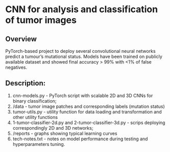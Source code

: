 # CNN for analysis and classification of tumor images 
## Overview
PyTorch-based project to deploy several convolutional neural networks predict a tumour’s mutational status. 
Models have been trained on publicly available dataset and showed final accuracy > 99% with <1% of false negatives.

## Description:
1. cnn-models.py - PyTorch script with scalable 2D and 3D CNNs for binary classification;
2. /data - tumor image patches and corresponding labels (mutation status)
3. tumor-utils.py - utility function for data loading and transformation and other utility functions
4. 1-tumor-classifier-2d.py and 2-tumor-classifier-3d.py  - scrips deploying correspondingly 2D and 3D networks;
5. /reports -  graphs showing typical learning curves
6. tech-notes.txt  - notes on model performance during testing and hyperparameters tuning.
